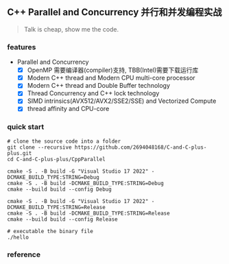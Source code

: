 ## C++ Parallel and Concurrency 并行和并发编程实战

> Talk is cheap, show me the code.

### features
- Parallel and Concurrency
    - [x] OpenMP 需要编译器(compiler)支持, TBB(Intel)需要下载运行库
    - [x] Modern C++ thread and Modern CPU multi-core processor
    - [x] Modern C++ thread and Double Buffer technology
    - [x] Thread Concurrency and C++ lock technology
    - [x] SIMD intrinsics(AVX512/AVX2/SSE2/SSE) and Vectorized Compute
    - [x] thread affinity and CPU-core 

### quick start
```shell
# clone the source code into a folder
git clone --recursive https://github.com/2694048168/C-and-C-plus-plus.git
cd C-and-C-plus-plus/CppParallel

cmake -S . -B build -G "Visual Studio 17 2022" -DCMAKE_BUILD_TYPE:STRING=Debug
cmake -S . -B build -DCMAKE_BUILD_TYPE:STRING=Debug
cmake --build build --config Debug

cmake -S . -B build -G "Visual Studio 17 2022" -DCMAKE_BUILD_TYPE:STRING=Release
cmake -S . -B build -DCMAKE_BUILD_TYPE:STRING=Release
cmake --build build --config Release

# executable the binary file
./hello
```

### reference
